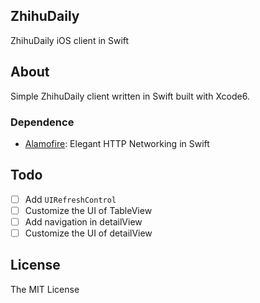 ZhihuDaily
---

ZhihuDaily iOS client in Swift

## About

Simple ZhihuDaily client written in Swift built with Xcode6.

### Dependence

- [Alamofire](https://github.com/Alamofire/Alamofire): Elegant HTTP Networking in Swift

## Todo

- [ ] Add `UIRefreshControl`
- [ ] Customize the UI of TableView
- [ ] Add navigation in detailView
- [ ] Customize the UI of detailView

## License

The MIT License
